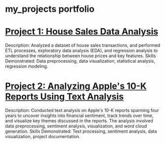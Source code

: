 # my_projects portfolio 

# [Project 1: House Sales Data Analysis](https://github.com/Sirius-Ife/houseSales_analysis)

Description: Analyzed a dataset of house sales transactions, and performed ETL processes, exploratory data analysis (EDA), and regression analysis to understand the relationship between house prices and key features. Skills Demonstrated: Data preprocessing, data visualization, statistical analysis, regression modeling.

# [Project 2: Analyzing Apple's 10-K Reports Using Text Analysis](https://github.com/Sirius-Ife/Analyzing-Apple-s-10-K-Reports-Using-Text-Analysis/tree/main)

Description: Conducted text analysis on Apple's 10-K reports spanning four years to uncover insights into financial sentiment, track trends over time, and visualize key themes discussed in the reports. The analysis involved data preprocessing, sentiment analysis, visualization, and word cloud generation. Skills Demonstrated: Text processing, sentiment analysis, data visualization, project documentation.
